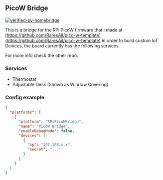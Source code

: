 ## PicoW Bridge

[![verified-by-homebridge](https://badgen.net/badge/homebridge/verified/purple)](https://github.com/homebridge/homebridge/wiki/Verified-Plugins)

This is a bridge for the RPi PicoW firmware that i made at [https://github.com/RaresAil/pico-w-template](https://github.com/RaresAil/pico-w-template) in order to build custom IoT Devices, the board currently has the following services.

For more info check the other repo.

### Services

- Thermostat
- Adjustable Desk (Shown as Window Covering)

### Config example

```json
{
  "platforms": [
    {
      "platform": "RPiPicoWBridge",
      "name": "PicoW Bridge",
      "enableDebugMode": false,
      "devices": [
        {
          "ip": "192.168.x.x",
          "secret": "..."
        }
      ]
    }
  ]
}
```

